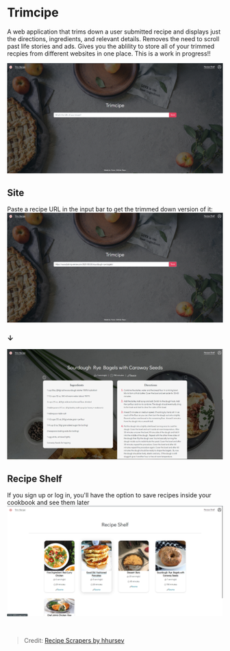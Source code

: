 # Trimcipe

A web application that trims down a user submitted recipe and displays just the directions, ingredients, and relevant details. Removes the need to scroll past life stories and ads. Gives you the ablility to store all of your trimmed recpies from different websites in one place. This is a work in progress!!

![Picture of Trimcipe](https://raw.githubusercontent.com/kjsbot/trimcipe/master/screenshots/main.PNG)
<!--[Visit the site](https://www.google.com)-->

## Site
Paste a recipe URL in the input bar to get the trimmed down version of it:
![Picture of Trimcipe](https://raw.githubusercontent.com/kjsbot/trimcipe/master/screenshots/mainlink.png)
### ↓
![Picture of Trimmed Recipe](https://raw.githubusercontent.com/kjsbot/trimcipe/master/screenshots/recipe.PNG)

## Recipe Shelf
If you sign up or log in, you'll have the option to save recipes inside your cookbook and see them later
![Picture of User's Recipe Shelf](https://raw.githubusercontent.com/kjsbot/trimcipe/master/screenshots/shelf.png)

<br>

> Credit: [Recipe Scrapers by hhursev](https://github.com/hhursev/recipe-scrapers)
